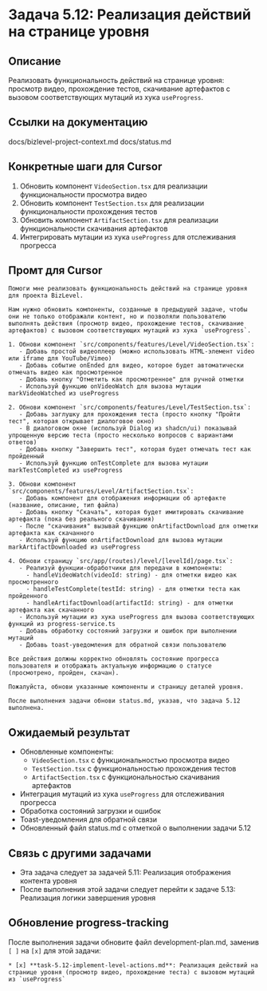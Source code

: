 # Задача 5.12: Реализация действий на странице уровня

## Описание
Реализовать функциональность действий на странице уровня: просмотр видео, прохождение тестов, скачивание артефактов с вызовом соответствующих мутаций из хука `useProgress`.

## Ссылки на документацию
docs/bizlevel-project-context.md
docs/status.md

## Конкретные шаги для Cursor
1. Обновить компонент `VideoSection.tsx` для реализации функциональности просмотра видео
2. Обновить компонент `TestSection.tsx` для реализации функциональности прохождения тестов
3. Обновить компонент `ArtifactSection.tsx` для реализации функциональности скачивания артефактов
4. Интегрировать мутации из хука `useProgress` для отслеживания прогресса

## Промт для Cursor
```
Помоги мне реализовать функциональность действий на странице уровня для проекта BizLevel.

Нам нужно обновить компоненты, созданные в предыдущей задаче, чтобы они не только отображали контент, но и позволяли пользователю выполнять действия (просмотр видео, прохождение тестов, скачивание артефактов) с вызовом соответствующих мутаций из хука `useProgress`.

1. Обнови компонент `src/components/features/Level/VideoSection.tsx`:
   - Добавь простой видеоплеер (можно использовать HTML-элемент video или iframe для YouTube/Vimeo)
   - Добавь событие onEnded для видео, которое будет автоматически отмечать видео как просмотренное
   - Добавь кнопку "Отметить как просмотренное" для ручной отметки
   - Используй функцию onVideoWatch для вызова мутации markVideoWatched из useProgress

2. Обнови компонент `src/components/features/Level/TestSection.tsx`:
   - Добавь заглушку для прохождения теста (просто кнопку "Пройти тест", которая открывает диалоговое окно)
   - В диалоговом окне (используй Dialog из shadcn/ui) показывай упрощенную версию теста (просто несколько вопросов с вариантами ответов)
   - Добавь кнопку "Завершить тест", которая будет отмечать тест как пройденный
   - Используй функцию onTestComplete для вызова мутации markTestCompleted из useProgress

3. Обнови компонент `src/components/features/Level/ArtifactSection.tsx`:
   - Добавь компонент для отображения информации об артефакте (название, описание, тип файла)
   - Добавь кнопку "Скачать", которая будет имитировать скачивание артефакта (пока без реального скачивания)
   - После "скачивания" вызывай функцию onArtifactDownload для отметки артефакта как скачанного
   - Используй функцию onArtifactDownload для вызова мутации markArtifactDownloaded из useProgress

4. Обнови страницу `src/app/(routes)/level/[levelId]/page.tsx`:
   - Реализуй функции-обработчики для передачи в компоненты:
     - handleVideoWatch(videoId: string) - для отметки видео как просмотренного
     - handleTestComplete(testId: string) - для отметки теста как пройденного
     - handleArtifactDownload(artifactId: string) - для отметки артефакта как скачанного
   - Используй мутации из хука useProgress для вызова соответствующих функций из progress-service.ts
   - Добавь обработку состояний загрузки и ошибок при выполнении мутаций
   - Добавь toast-уведомления для обратной связи пользователю

Все действия должны корректно обновлять состояние прогресса пользователя и отображать актуальную информацию о статусе (просмотрено, пройден, скачан).

Пожалуйста, обнови указанные компоненты и страницу деталей уровня.

После выполнения задачи обнови status.md, указав, что задача 5.12 выполнена.
```

## Ожидаемый результат
- Обновленные компоненты:
  - `VideoSection.tsx` с функциональностью просмотра видео
  - `TestSection.tsx` с функциональностью прохождения тестов
  - `ArtifactSection.tsx` с функциональностью скачивания артефактов
- Интеграция мутаций из хука `useProgress` для отслеживания прогресса
- Обработка состояний загрузки и ошибок
- Toast-уведомления для обратной связи
- Обновленный файл status.md с отметкой о выполнении задачи 5.12

## Связь с другими задачами
- Эта задача следует за задачей 5.11: Реализация отображения контента уровня
- После выполнения этой задачи следует перейти к задаче 5.13: Реализация логики завершения уровня

## Обновление progress-tracking
После выполнения задачи обновите файл development-plan.md, заменив `[ ]` на `[x]` для этой задачи:
```
* [x] **task-5.12-implement-level-actions.md**: Реализация действий на странице уровня (просмотр видео, прохождение теста) с вызовом мутаций из `useProgress`
```
